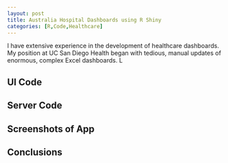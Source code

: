 ```yaml
---
layout: post
title: Australia Hospital Dashboards using R Shiny
categories: [R,Code,Healthcare]
---
```


I have extensive experience in the development of healthcare dashboards. My position at UC San Diego Health began with tedious, manual updates of enormous, complex Excel dashboards.  L

## UI Code

## Server Code

## Screenshots of App

## Conclusions

